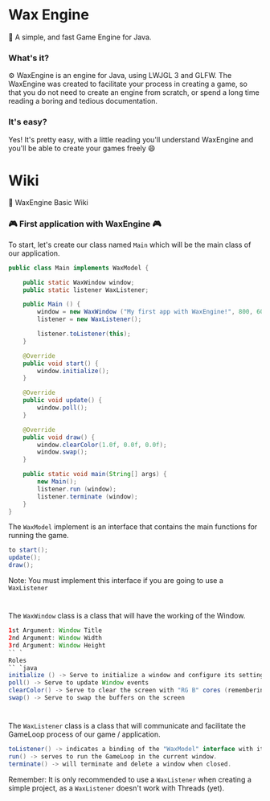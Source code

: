 # Wax Engine
💫 A simple, and fast Game Engine for Java.

### What's it?
⚙️ WaxEngine is an engine for Java, using LWJGL 3 and GLFW.
The WaxEngine was created to facilitate your process in creating a game, so that you do not need to create an engine from scratch, or spend a long time reading a boring and tedious documentation.

### It's easy?
Yes! It's pretty easy, with a little reading you'll understand WaxEngine and you'll be able to create your games freely 😄
# Wiki
📒 WaxEngine Basic Wiki
<br/>
### 🎮 First application with WaxEngine 🎮
To start, let's create our class named `Main` which will be the main class of our application.
<br/>
```java
public class Main implements WaxModel {

    public static WaxWindow window;
    public static listener WaxListener;

    public Main () {
        window = new WaxWindow ("My first app with WaxEngine!", 800, 600);
        listener = new WaxListener();

        listener.toListener(this);
    }

    @Override
    public void start() {
        window.initialize();
    }

    @Override
    public void update() {
        window.poll();
    }

    @Override
    public void draw() {
        window.clearColor(1.0f, 0.0f, 0.0f);
        window.swap();
    }

    public static void main(String[] args) {
        new Main();
        listener.run (window);
        listener.terminate (window);
    }
}
```
The `WaxModel` implement is an interface that contains the main functions for running the game.
```java
to start();
update();
draw();
```
Note: You must implement this interface if you are going to use a `WaxListener`
#
The `WaxWindow` class is a class that will have the working of the Window.
```java
1st Argument: Window Title
2nd Argument: Window Width
3rd Argument: Window Height
`` `
Roles
`` `java
initialize () -> Serve to initialize a window and configure its settings
poll() -> Serve to update Window events
clearColor() -> Serve to clear the screen with "RG B" cores (remembering that WaxEngine works with normalized coordinates, and so it goes from 0.0 to 1.0)
swap() -> Serve to swap the buffers on the screen
```
#
The `WaxListener` class is a class that will communicate and facilitate the GameLoop process of our game / application.
```java
toListener() -> indicates a binding of the "WaxModel" interface with its methods to the Listener.
run() -> serves to run the GameLoop in the current window.
terminate() -> will terminate and delete a window when closed.
```
Remember: It is only recommended to use a `WaxListener` when creating a simple project, as a `WaxListener` doesn't work with Threads (yet).

